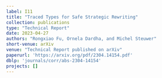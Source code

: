 ```yaml
---
label: I11
title: "Traced Types for Safe Strategic Rewriting"
collection: publications
type: "Technical Report"
date: 2023-04-27
authors: "Rongxiao Fu, Ornela Dardha, and Michel Steuwer"
short-venue: arXiv
venue: "Technical Report published on arXiv"
paperurl: 'https://arxiv.org/pdf/2304.14154.pdf'
dblp: 'journals/corr/abs-2304-14154'
projects: []
---
```

